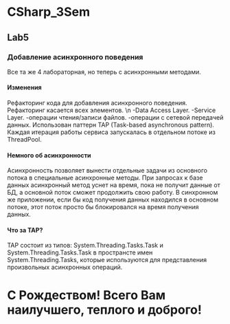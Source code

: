 # CSharp_3Sem

## Lab5
### Добавление асинхронного поведения
Все та же 4 лабораторная, но теперь с асинхронными методами.
#### Изменения
Рефакторинг кода для добавления асинхронного поведения. Рефакторинг касается всех элементов.  \n
-Data Access Layer.
-Service Layer.
-операции чтения/записи файлов.
-операции с сетевой передачей данных.
Использован паттерн TAP (Task-based asynchronous pattern).
Каждая итерация работы сервиса запускалась в отдельном потоке из ThreadPool.
#### Немного об асинхронности
Асинхронность позволяет вынести отдельные задачи из основного потока в специальные асинхронные методы. При запросах к базе данных асинхронный метод уснет на время, пока не получит данные от БД, а основной поток сможет продолжить свою работу. В синхронном же приложении, если бы код получения данных находился в основном потоке, этот поток просто бы блокировался на время получения данных.
#### Что за TAP?
TAP состоит из типов: System.Threading.Tasks.Task и System.Threading.Tasks.Task в пространсте имен System.Threading.Tasks, которые используются для представления произвольных асинхронных операций.


# С Рождеством! Всего Вам наилучшего, теплого и доброго!
